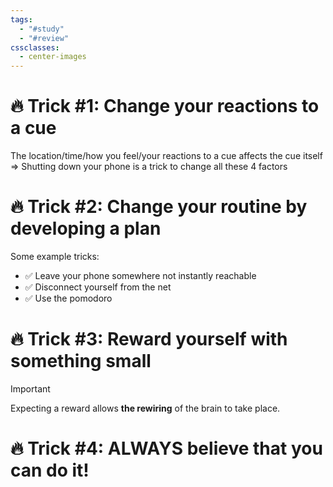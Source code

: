 ```yaml
---
tags:
  - "#study"
  - "#review"
cssclasses:
  - center-images
---
```

# 🔥 Trick #1: Change your reactions to a cue

The location/time/how you feel/your reactions to a cue affects the cue itself => Shutting down your phone is a trick to change all these 4 factors


# 🔥 Trick #2: Change your routine by developing a plan

Some example tricks:
- ✅ Leave your phone somewhere not instantly reachable
- ✅ Disconnect yourself from the net
- ✅ Use the pomodoro

# 🔥 Trick #3: Reward yourself with something small


> [!important]
> Expecting a reward allows **the rewiring** of the brain to take place.


# 🔥 Trick #4: ALWAYS believe that you can do it!
